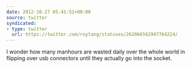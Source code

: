 ```yaml
---
date: 2012-10-27 05:41:52+00:00
source: twitter
syndicated:
- type: twitter
  url: https://twitter.com/roytang/statuses/262066562947764224/
---
```


I wonder how many manhours are wasted daily over the whole world in flipping over usb connectors until they actually go into the socket.